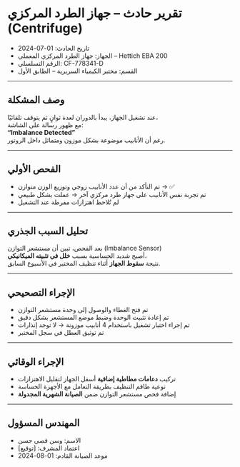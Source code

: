 # تقرير حادث – جهاز الطرد المركزي (Centrifuge)

- تاريخ الحادث: 01-07-2024  
- الجهاز: جهاز الطرد المركزي المعملي – Hettich EBA 200  
- الرقم التسلسلي: CF-778341-D  
- القسم: مختبر الكيمياء السريرية – الطابق الأول

---

## وصف المشكلة

عند تشغيل الجهاز، يبدأ بالدوران لعدة ثوانٍ ثم يتوقف تلقائيًا،  
مع ظهور رسالة على الشاشة:  
**“Imbalance Detected”**  
رغم أن الأنابيب موضوعة بشكل موزون ومتماثل داخل الروتور.

---

## الفحص الأولي

- تم التأكد من أن عدد الأنابيب زوجي وتوزيع الوزن متوازن → ✅  
- تم تجربة نفس الأنابيب على جهاز طرد مركزي آخر → عملت بشكل طبيعي  
- لم تُلاحظ اهتزازات مفرطة عند التشغيل

---

## تحليل السبب الجذري

بعد الفحص، تبين أن مستشعر التوازن (Imbalance Sensor)  
أصبح شديد الحساسية بسبب **خلل في تثبيته الميكانيكي**،  
نتيجة **سقوط الجهاز** أثناء تنظيف المختبر في الأسبوع السابق.

---

## الإجراء التصحيحي

- تم فتح الغطاء والوصول إلى وحدة مستشعر التوازن  
- تم إعادة تثبيت الوحدة وضبط موضع المستشعر بشكل دقيق  
- تم إجراء اختبار تشغيل باستخدام 4 أنابيب موزونة → لا توجد إنذارات  
- تم توثيق العطل في سجل المختبر

---

## الإجراء الوقائي

- تركيب **دعامات مطاطية إضافية** أسفل الجهاز لتقليل الاهتزازات  
- توعية طاقم التنظيف بطريقة التعامل مع الأجهزة الحساسة  
- إضافة فحص مستشعر التوازن ضمن **الصيانة الشهرية المجدولة**

---

## المهندس المسؤول

- الاسم: وسن قصي حسن  
- اعتماد المشرف: [توقيع]  
- موعد الصيانة القادم: 01-08-2024

